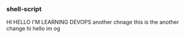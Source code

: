 ### shell-script
HI HELLO I'M LEARNING DEVOPS
another chnage
this is the another change
hi
hello im og 
